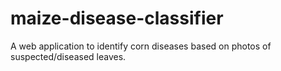 # maize-disease-classifier
A web application to identify corn diseases based on photos of suspected/diseased leaves.
